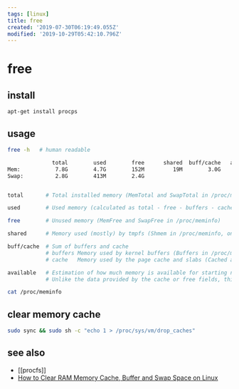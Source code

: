 ```yaml
---
tags: [linux]
title: free
created: '2019-07-30T06:19:49.055Z'
modified: '2019-10-29T05:42:10.796Z'
---
```


# free

## install
`apt-get install procps`

## usage

```sh
free -h   # human readable

              total        used        free      shared  buff/cache   available
Mem:           7.8G        4.7G        152M         19M        3.0G        2.8G
Swap:          2.8G        413M        2.4G


total       # Total installed memory (MemTotal and SwapTotal in /proc/meminfo)

used        # Used memory (calculated as total - free - buffers - cache)

free        # Unused memory (MemFree and SwapFree in /proc/meminfo)

shared      # Memory used (mostly) by tmpfs (Shmem in /proc/meminfo, on kernels 2.6.32, displayed as zero if not available)

buff/cache  # Sum of buffers and cache
            # buffers Memory used by kernel buffers (Buffers in /proc/meminfo)
            # cache   Memory used by the page cache and slabs (Cached and Slab in /proc/meminfo)

available   # Estimation of how much memory is available for starting new applications, without swapping. 
            # Unlike the data provided by the cache or free fields, this field takes into account page cache and also that not all reclaimable memory slabs will be reclaimed due to items being in use (MemAvailable in /proc/meminfo, available on kernels 3.14, emulated on kernels 2.6.27+, otherwise the same as free)
```

```sh
cat /proc/meminfo
```


## clear memory cache
```sh
sudo sync && sudo sh -c "echo 1 > /proc/sys/vm/drop_caches"
```

## see also
- [[procfs]]
- [How to Clear RAM Memory Cache, Buffer and Swap Space on Linux](https://www.tecmint.com/clear-ram-memory-cache-buffer-and-swap-space-on-linux/)

